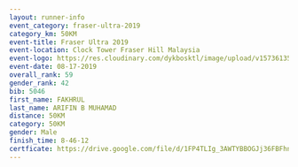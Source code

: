 ```yaml
---
layout: runner-info 
event_category: fraser-ultra-2019 
category_km: 50KM 
event-title: Fraser Ultra 2019 
event-location: Clock Tower Fraser Hill Malaysia 
event-logo: https://res.cloudinary.com/dykbosktl/image/upload/v1573613535/Logo/logo_mfst7w.jpg
event-date: 08-17-2019 
overall_rank: 59
gender_rank: 42
bib: 5046
first_name: FAKHRUL
last_name: ARIFIN B MUHAMAD
distance: 50KM
category: 50KM
gender: Male
finish_time: 8-46-12
certficate: https://drive.google.com/file/d/1FP4TLIg_3AWTYBBOGJj36FBFhn6GNi06/view?usp=sharing
---
```

